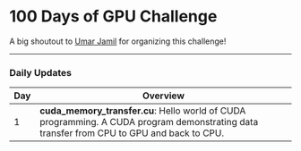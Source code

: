 # 100 Days of GPU Challenge
A big shoutout to [Umar Jamil](https://github.com/hkproj/100-days-of-gpu) for organizing this challenge!

---

### Daily Updates
| Day   | Overview |
|----|--- |
| 1 | **cuda_memory_transfer.cu**:  Hello world of CUDA programming. A CUDA program demonstrating data transfer from CPU to GPU and back to CPU.
